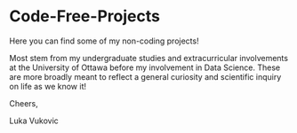 # Code-Free-Projects
Here you can find some of my non-coding projects!

Most stem from my undergraduate studies and extracurricular involvements at the University of Ottawa before my involvement in Data Science. These are more broadly meant to reflect a general curiosity and scientific inquiry on life as we know it!

Cheers,

Luka Vukovic
